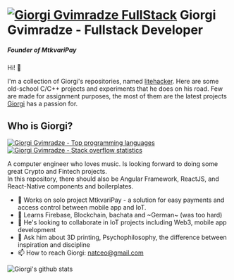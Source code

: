 # [![Giorgi Gvimradze FullStack](https://github.com/litehacker/litehacker/assets/17227327/4d682c38-bbcb-44f6-8523-d85c66b89902)](https://www.linkedin.com/in/litehacker/) Giorgi Gvimradze - Fullstack Developer 


##### Founder of MtkvariPay 
Hi!                  👋

I'm a collection of Giorgi's repositories, named [litehacker](https://github.com/litehacker). Here are some old-school C/C++ projects and experiments that he does on his road. Few are made for assignment purposes, the most of them are the latest projects [Giorgi](https://www.linkedin.com/in/litehacker/?_l=en_US) has a passion for. 
 
## Who is Giorgi?
[![Giorgi Gvimradze - Top programming languages](https://github-readme-stats.vercel.app/api/top-langs/?username=litehacker&count_private=true&layout=compact)](https://stackoverflow.com/users/4307534/giorgi-gvimradze)
[![Giorgi Gvimradze - Stack overflow statistics](https://so-stats-kurt-liao.vercel.app/api?user=4307534)](https://stackoverflow.com/users/4307534/giorgi-gvimradze)


A computer engineer who loves music. Is looking forward to doing some great Crypto and Fintech projects.   
In this repository, there should also be Angular Framework, ReactJS, and React-Native components and boilerplates.

- 🔭 Works on solo project MtkvariPay - a solution for easy payments and access control between mobile app and IoT.
- 🌱 Learns Firebase, Blockchain, bachata and ~German~ (was too hard)
- 👯 He's looking to collaborate in IoT projects including Web3, mobile app development 
- 💬 Ask him about 3D printing, Psychophilosophy, the difference between inspiration and discipline
- 📫 How to reach Giorgi: natceo@gmail.com

![Giorgi's github stats](https://github-readme-stats.vercel.app/api?username=litehacker&show_icons=true&)
